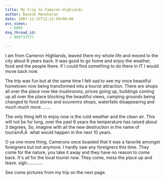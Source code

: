 ```yaml
---
title: My trip to Cameron Highlands
author: Danesh Manoharan
date: 2007-11-15T12:22:59+00:00
pvc_views:
  - 6065
dsq_thread_id:
  - 889737577

---
```

I am from Cameron Highlands, leaved there my whole life and moved to the city about 6 years back. It was good to go home and enjoy the weather, food and the people there. If I could find something to do there in IT I would move back now.

The trip was fun but at the same time I felt sad to see my once beautiful hometown now being transformed into a tourist attraction. There are shops all over the place now like mushrooms, prices going up, buildings coming up all over the place blocking the beautiful views, camping grounds being changed to food stores and souvenirs shops, waterfalls disappearing and much much more........

The only thing left to enjoy now is the cold weather and the clean air. This will not be for long, over the past 6 years the temperature has raised about 3 degrees. So, imagine with all the new destruction in the name of tourismÃ‚Â  what would happen in the next 10 years.

O ya one more thing, Camerons once boasted that it was a favorite amongst foreigners but not anymore. I hardly saw any foreigners this time. They come for the nature, you take it away and they have no reason to come back. It's all for the local tourist now. They come, mess the place up and leave. sigh.............

See come pictures from my trip on the next page.<!--more-->